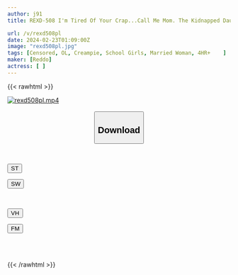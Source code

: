 ```yaml
---
author: j91
title: REXD-508 I'm Tired Of Your Crap...Call Me Mom. The Kidnapped Daughter And Her Mother.

url: /v/rexd508pl
date: 2024-02-23T01:09:00Z
image: "rexd508pl.jpg"
tags: [Censored, OL, Creampie, School Girls, Married Woman, 4HR+	]
maker: [Reddo]
actress: [ ]
---
```



{{< rawhtml >}}

<div class="video" data-videoid="a2L1A6z2ZAtxqM9">
    <a href="javascript:;">
        <img src="/v/rexd508pl/rexd508pl.jpg" width="WIDTH" height="HEIGHT" alt="rexd508pl.mp4" loading="lazy">
    </a>
</div>

<script type="text/javascript" src="https://j91.asia/asset/on-demand-st.js"></script>

<br>
  <link rel="stylesheet" href="https://j91.asia/asset/bs5.css">
  
  <center>
  <button class="btn btn-primary" type="button" data-bs-toggle="collapse" data-bs-target=".multi-collapse" aria-expanded="false" aria-controls="multiCollapseExample1 multiCollapseExample2"><h2>Download</h2></button></center>
</p>
<div class="row">
  <div class="col">
    <div class="collapse multi-collapse" id="multiCollapseExample1">
      <div class="card card-body">
	      	      <br>
<div class="buttons">  
<p><a href="https://streamtape.to/v/a2L1A6z2ZAtxqM9" target="_blank"><button class="btn-hover color-3"><i class="fa fa-download"></i> ST</button></a></p>
<p><a href="https://cdnwish.com/7a4y1qnutyii" target="_blank"><button class="btn-hover color-2"><i class="fa fa-download"></i> SW</button></a></p></div>
    </div>
  </div>
</div>
  <div class="col">
    <div class="collapse multi-collapse" id="multiCollapseExample2">
      <div class="card card-body">
	      <br>
<div class="buttons">
<p><a href="javascript:;"><button class="btn-hover color-9"><i class="fa fa-download"></i> VH</button></a></p>
<p><a href="javascript:;"><button class="btn-hover color-8"><i class="fa fa-download"></i> FM</button></a></p></div>
<br><br>
      </div>
    </div>
  </div>
</div>

{{< /rawhtml >}}